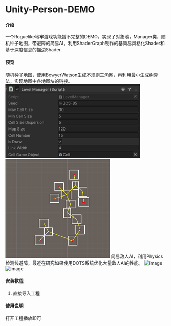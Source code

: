 # Unity-Person-DEMO

#### 介绍
一个Roguelike地牢游戏功能暂不完整的DEMO，实现了对象池，Manager类，随机种子地图，带避障的简易AI，利用ShaderGraph制作的基简易风格化Shader和基于深度信息的描边Shader.

#### 预览
随机种子地图，使用BowyerWatson生成不规则三角网，再利用最小生成树算法，实现地图中各地图块的链接。
![image](PreviewImage/LevelManager.png)
![image](PreviewImage/RandomLevel.png)
简易敌人AI，利用Physics检测线避障，最近在研究如果使用DOTS系统优化大量敌人AI的性能。
![image](PreviewImage/SampleAIPreview1.gif)
![image](PreviewImage/SampleAIPreview1.gif)
#### 安装教程
1.  直接导入工程

#### 使用说明
打开工程播放即可